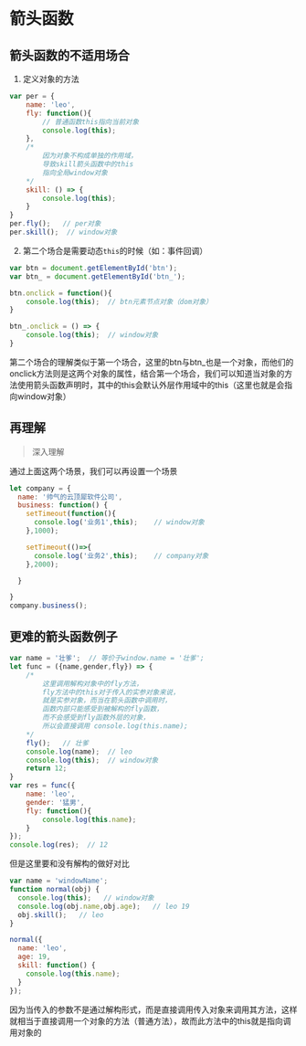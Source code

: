 # 箭头函数

## 箭头函数的不适用场合

1. 定义对象的方法

```js
var per = {
    name: 'leo',
    fly: function(){
        // 普通函数this指向当前对象
        console.log(this);
    },
    /* 
        因为对象不构成单独的作用域，
        导致skill箭头函数中的this
        指向全局window对象
    */
    skill: () => {
        console.log(this);
    }
}
per.fly();   // per对象
per.skill();  // window对象
```

2. 第二个场合是需要动态`this`的时候（如：事件回调）

```js
var btn = document.getElementById('btn');
var btn_ = document.getElementById('btn_');

btn.onclick = function(){
    console.log(this);  // btn元素节点对象（dom对象）
}

btn_.onclick = () => {
    console.log(this);  // window对象
}
```

第二个场合的理解类似于第一个场合，这里的btn与btn_也是一个对象，而他们的onclick方法则是这两个对象的属性，结合第一个场合，我们可以知道当对象的方法使用箭头函数声明时，其中的this会默认外层作用域中的this（这里也就是会指向window对象）

## 再理解

> 深入理解

通过上面这两个场景，我们可以再设置一个场景

```js
let company = {
  name: '帅气的云顶犀软件公司',
  business: function() {
    setTimeout(function(){
      console.log('业务1',this);    // window对象
    },1000);

    setTimeout(()=>{
      console.log('业务2',this);    // company对象
    },2000);

  }

}
company.business();
```

## 更难的箭头函数例子

```js
var name = '壮爹';  // 等价于window.name = '壮爹';
let func = ({name,gender,fly}) => {
    /* 
        这里调用解构对象中的fly方法，
        fly方法中的this对于传入的实参对象来说，
        就是实参对象，而当在箭头函数中调用时，
        函数内部只能感受到被解构的fly函数，
        而不会感受到fly函数外层的对象，
        所以会直接调用 console.log(this.name);
    */
    fly();   // 壮爹
    console.log(name);  // leo
    console.log(this);  // window对象
    return 12;
}
var res = func({
    name: 'leo',
    gender: '猛男',
    fly: function(){
        console.log(this.name);
    }
});
console.log(res);  // 12
```

但是这里要和没有解构的做好对比

```js
var name = 'windowName';
function normal(obj) {
  console.log(this);   // window对象
  console.log(obj.name,obj.age);   // leo 19
  obj.skill();   // leo       
}

normal({
  name: 'leo',
  age: 19,
  skill: function() {
    console.log(this.name);
  }
});
```

因为当传入的参数不是通过解构形式，而是直接调用传入对象来调用其方法，这样就相当于直接调用一个对象的方法（普通方法），故而此方法中的this就是指向调用对象的





